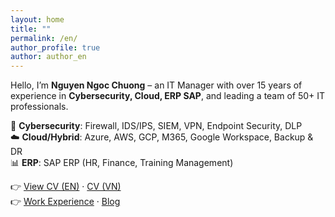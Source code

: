 ```yaml
---
layout: home
title: ""
permalink: /en/
author_profile: true
author: author_en
---
```


Hello, I’m **Nguyen Ngoc Chuong** – an IT Manager with over 15 years of experience in **Cybersecurity, Cloud, ERP SAP**, and leading a team of 50+ IT professionals.

🔐 **Cybersecurity**: Firewall, IDS/IPS, SIEM, VPN, Endpoint Security, DLP  
☁️ **Cloud/Hybrid**: Azure, AWS, GCP, M365, Google Workspace, Backup & DR  
📊 **ERP**: SAP ERP (HR, Finance, Training Management)  

👉 [View CV (EN)](/assets/files/cv_nguyenngocchuong_en.pdf) · [CV (VN)](/assets/files/cv_nguyenngocchuong_vn.pdf)  
👉 [Work Experience](/en/work/) · [Blog](/en/posts/)  
